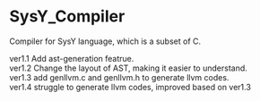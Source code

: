 # SysY_Compiler
Compiler for SysY language, which is a subset of C.

ver1.1 Add ast-generation featrue.  
ver1.2 Change the layout of AST, making it easier to understand.  
ver1.3 add genllvm.c and genllvm.h to generate llvm codes.  
ver1.4 struggle to generate llvm codes, improved based on ver1.3  
